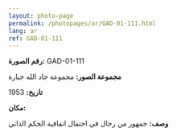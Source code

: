 ```yaml
---
layout: photo-page
permalink: /photopages/ar/GAD-01-111.html
lang: ar
ref: GAD-01-111
---
```


**رقم الصورة:** GAD-01-111

**مجموعة الصور:** مجموعة جاد الله جبارة

**تاريخ:** 1953

**مكان:**

**وصف:** جمهور من رجال في احتفال اتفاقية الحكم الذاتي
